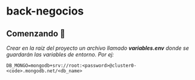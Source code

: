 # back-negocios

## Comenzando 🚀
_Crear en la raíz del proyecto un archivo llamado **variables.env** donde se guardarán las variables de entorno. Por ej:_
```
DB_MONGO=mongodb+srv://root:<password>@cluster0-<code>.mongodb.net/<db_name>
```